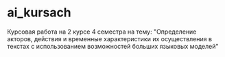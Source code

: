 # ai_kursach

Курсовая работа на 2 курсе 4 семестра на тему: "Определение акторов, действия и временные характеристики их осуществления в текстах с использованием возможностей больших языковых моделей"